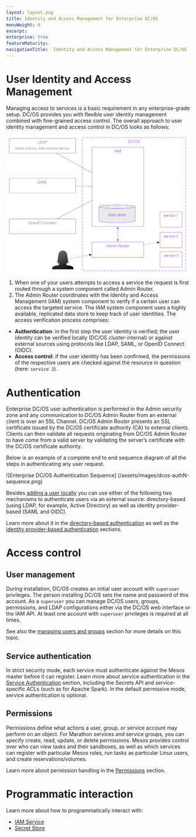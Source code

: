 ```yaml
---
layout: layout.pug
title: Identity and Access Management for Enterprise DC/OS
menuWeight: 0 
excerpt:
enterprise: true
featureMaturity:
navigationTitle:  Identity and Access Management for Enterprise DC/OS
---
```







# User Identity and Access Management

Managing access to services is a basic requirement in any enterprise-grade setup. DC/OS provides you with flexible user identity management combined with fine-grained access control. The overall approach to user identity management and access control in DC/OS looks as follows:

![Overview of the DC/OS User Identity and Access Management](img/iam-overview.png)

1. When one of your users attempts to access a service the request is first routed through a system component called Admin Router.
1. The Admin Router coordinates with the Identity and Access Management (IAM) system component to verify if a certain user can access the targeted service. The IAM system component uses a highly available, replicated data store to keep track of user identities. The access verification process comprises:
  * **Authentication**: in the first step the user identity is verified; the user identity can be verified locally (DC/OS cluster-internal) or against external sources using protocols like LDAP, SAML, or OpenID Connect (OIDC).
  * **Access control**: if the user identity has been confirmed, the permissions of the respective users are checked against the resource in question (here: `service 2`).

# Authentication

Enterprise DC/OS user authentication is performed in the Admin security zone and any communication to DC/OS Admin Router from an external client is over an SSL Channel. DC/OS Admin Router presents an SSL certificate issued by the DC/OS certificate authority (CA) to external clients. Clients can then validate all requests originating from DC/OS Admin Router to have come from a valid server by validating the server’s certificate with the DC/OS certificate authority.

Below is an example of a complete end to end sequence diagram of all the steps in authenticating any user request.

![Enterprise DC/OS Authentication Sequence] (/assets/images/dcos-authN-sequence.png)

Besides [adding a user locally](/docs/1.8/administration/id-and-access-mgt/users-groups/add-local-user/) you can use either of the following two mechanisms to authenticate users via an external source: directory-based (using LDAP, for example, Active Directory) as well as identity provider-based (SAML and OIDC).

Learn more about it in the [directory-based authentication](/docs/1.8/administration/id-and-access-mgt/ldap/) as well as the [identity provider-based authentication](/docs/1.8/administration/id-and-access-mgt/sso/) sections.

# Access control

## <a name="superuser"></a>User management

During installation, DC/OS creates an initial user account with `superuser` privileges. The person installing DC/OS sets the name and password of this account. As a `superuser` you can manage DC/OS users, groups, permissions, and LDAP configurations either via the DC/OS web interface or the IAM API. At least one account with `superuser` privileges is required at all times.

See also the [managing users and groups](/docs/1.8/administration/id-and-access-mgt/users-groups/) section for more details on this topic.

## Service authentication

In strict security mode, each service must authenticate against the Mesos master before it can register. Learn more about service authentication in the [Service Authentication](/docs/1.8/administration/id-and-access-mgt/service-auth/) section, including the Secrets API and service-specific ACLs (such as for Apache Spark). In the default permissive mode, service authentication is optional.

## Permissions

Permissions define what actions a user, group, or service account may perform on an object. For Marathon services and service groups, you can specify create, read, update, or delete permissions. Mesos provides control over who can view tasks and their sandboxes, as well as which services can register with particular Mesos roles, run tasks as particular Linux users, and create reservations/volumes.

Learn more about permission handling in the [Permissions](/docs/1.8/administration/id-and-access-mgt/permissions/) section.

# Programmatic interaction

Learn more about how to programmatically interact with:

* [IAM Service](/docs/1.8/administration/id-and-access-mgt/iam-api/)
* [Secret Store](/docs/1.8/administration/secrets/secrets-api/)

